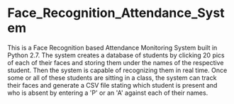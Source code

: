 # Face_Recognition_Attendance_System
This is a Face Recognition based Attendance Monitoring System built in Python 2.7. The system creates a database of students by clicking 20 pics of each of their faces and storing them under the names of the respective student. Then the system is capable of recognizing them in real time. Once some or all of these students are sitting in a class, the system can track their faces and generate a CSV file stating which student is present and who is absent by entering a 'P' or an 'A' against each of their names.
